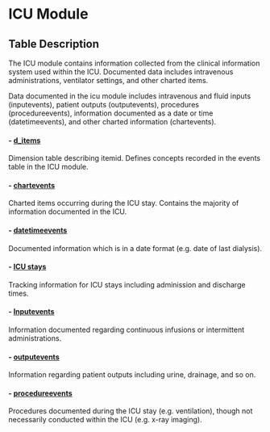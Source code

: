 # ICU Module

## Table Description

The ICU module contains information collected from the clinical information system used within the ICU. Documented data includes intravenous administrations, ventilator settings, and other charted items.

Data documented in the icu module includes intravenous and fluid inputs (inputevents), patient outputs (outputevents), procedures (procedureevents), information documented as a date or time (datetimeevents), and other charted information (chartevents). 

#### - [d_items](https://github.com/catarina-moreira/mimic-study/blob/main/MIMIC_Data_Description/ICU/ICU_d_items.md#detailed-description)

Dimension table describing itemid. Defines concepts recorded in the events table in the ICU module.

#### - [chartevents](https://github.com/catarina-moreira/mimic-study/blob/main/MIMIC_Data_Description/ICU/ICU_chartevents.md#detailed-description)

Charted items occurring during the ICU stay. Contains the majority of information documented in the ICU.

#### - [datetimeevents](https://github.com/catarina-moreira/mimic-study/blob/main/MIMIC_Data_Description/ICU/ICU_datetimeevents.md#detailed-description#detailed-description)

Documented information which is in a date format (e.g. date of last dialysis).

#### - [ICU stays](https://github.com/catarina-moreira/mimic-study/blob/main/MIMIC_Data_Description/ICU/ICU_stays.md#detailed-description#detailed-description)

Tracking information for ICU stays including adminission and discharge times.

#### - [Inputevents](https://github.com/catarina-moreira/mimic-study/blob/main/MIMIC_Data_Description/ICU/ICU_Inputevents.md#detailed-description#detailed-description)

Information documented regarding continuous infusions or intermittent administrations.


#### - [outputevents](https://github.com/catarina-moreira/mimic-study/blob/main/MIMIC_Data_Description/ICU/ICU_outputevents.md#detailed-description#detailed-description)

Information regarding patient outputs including urine, drainage, and so on.


#### - [procedureevents](https://github.com/catarina-moreira/mimic-study/blob/main/MIMIC_Data_Description/ICU/ICU_procedureevents.md#detailed-description#detailed-description)

Procedures documented during the ICU stay (e.g. ventilation), though not necessarily conducted within the ICU (e.g. x-ray imaging).





